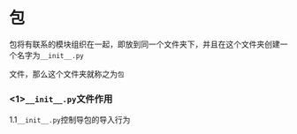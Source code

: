 # 包

包将有联系的模块组织在一起，即放到同一个文件夹下，并且在这个文件夹创建一个名字为`__init__.py`

文件，那么这个文件夹就称之为`包`

### &lt;1&gt;`__init__.py`文件作用

1.1`__init__.py`控制导包的导入行为


